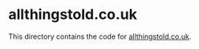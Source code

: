 # allthingstold.co.uk

This directory contains the code for [allthingstold.co.uk](http://allthingstold.co.uk/).
